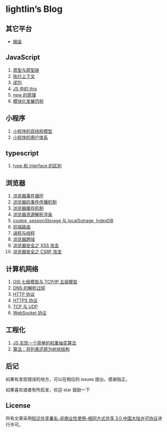 # lightlin’s Blog

## 其它平台

* [掘金](https://juejin.cn/user/3685218708362030)

## JavaScript

1. [原型与原型链](https://github.com/myLightLin/javascript-wiki/issues/1)
2. [执行上下文](https://github.com/myLightLin/javascript-wiki/issues/6)
3. [闭包](https://github.com/myLightLin/javascript-wiki/issues/7)
4. [JS 中的 this](https://github.com/myLightLin/javascript-wiki/issues/10)
5. [new 的原理](https://github.com/myLightLin/javascript-wiki/issues/11)
6. [模块化发展历程](https://github.com/myLightLin/javascript-wiki/issues/21)

## 小程序

1. [小程序的双线程模型](https://github.com/myLightLin/javascript-wiki/issues/4)
2. [小程序的用户体系](https://github.com/myLightLin/javascript-wiki/issues/5)

## typescript
1. [type 和 interface 的区别](https://github.com/myLightLin/javascript-wiki/issues/16)

## 浏览器

1. [浏览器事件循环](https://github.com/myLightLin/javascript-wiki/issues/2)
2. [浏览器的事件传播机制](https://github.com/myLightLin/javascript-wiki/issues/19)
3. [浏览器缓存机制](https://github.com/myLightLin/javascript-wiki/issues/8)
4. [浏览器资源解析渲染](https://github.com/myLightLin/javascript-wiki/issues/20)
5. [cookie, sessionStorage 与 localSotrage, IndexDB](https://github.com/myLightLin/javascript-wiki/issues/14)
6. [前端路由](https://github.com/myLightLin/javascript-wiki/issues/15)
7. [进程与线程](https://github.com/myLightLin/javascript-wiki/issues/18)
8. [浏览器跨域](https://github.com/myLightLin/javascript-wiki/issues/17)
9. [浏览器安全之 XSS 攻击](https://github.com/myLightLin/javascript-wiki/issues/12)
10. [浏览器安全之 CSRF 攻击](https://github.com/myLightLin/javascript-wiki/issues/13)

## 计算机网络

1. [OSI 七层模型与 TCP/IP 五层模型](https://github.com/myLightLin/javascript-wiki/issues/26)
2. [DNS 的解析过程](https://github.com/myLightLin/javascript-wiki/issues/25)
3. [HTTP 协议](https://github.com/myLightLin/javascript-wiki/issues/3)
4. [HTTPS 协议](https://github.com/myLightLin/javascript-wiki/issues/23)
5. [TCP 与 UDP](https://github.com/myLightLin/javascript-wiki/issues/9)
6. [WebSocket 协议](https://github.com/myLightLin/javascript-wiki/issues/27)

## 工程化

1. [JS 实现一个简单的权重抽奖算法](https://github.com/myLightLin/javascript-wiki/issues/24)
2. [算法：将列表还原为树状结构](https://github.com/myLightLin/javascript-wiki/issues/22)

## 后记

如果有发现错误的地方，可以在相应的 issues 提出，感谢指正。

如果喜欢或者有所启发，欢迎 star 鼓励一下

## License

所有文章采用[知识共享署名-非商业性使用-相同方式共享 3.0 中国大陆许可协议](http://creativecommons.org/licenses/by-nc-sa/3.0/cn/)进行许可。
